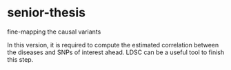 # senior-thesis
fine-mapping the causal variants

In this version, it is required to compute the estimated correlation between the diseases and SNPs of interest ahead. LDSC can be a useful tool to finish this step. 
